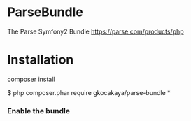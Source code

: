 # ParseBundle
The Parse Symfony2 Bundle https://parse.com/products/php

# Installation

composer install

$ php composer.phar require gkocakaya/parse-bundle *

### Enable the bundle
<?php
    // app/AppKernel.php

    public function registerBundles()
    {
        $bundles = array(
            // ...
            new gkocakaya\ParseSdkBundle\ParseSdkBundle(),

        );
    }

# Config

Parse.com 

	# app/config/config.yml

	pars_sdk:
    	app_id: APPLICATION_ID
    	rest_key: REST_KEY
    	master_key: MASTER_KEY

# Usage


# Credit


